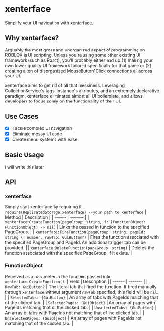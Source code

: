# xenterface
Simplify your UI navigation with xenterface.

## Why xenterface?
Arguably the most gross and unorganized aspect of programming on ROBLOX is UI scripting. Unless you're using some other existing UI framework (such as Roact), you'll probably either end up (1) making your own lower-quality UI framework tailored specifically for that game or (2) creating a ton of disorganized MouseButton1Click connections all across your UI. 

xenterface aims to get rid of all that messiness. Leveraging CollectionService's tags, Instance's attributes, and an extremely declarative paradigm, xenterface eliminates almost all UI boilerplate, and allows developers to focus solely on the functionality of their UI.

## Use Cases
- [x] Tackle complex UI navigation
- [x] Eliminate messy UI code
- [x] Create menu systems with ease

## Basic Usage
i will write this later

## API
### xenterface
Simply start xenterface by requiring it!
`require(ReplicatedStorage.xenterface) --your path to xenterface`
| Method | Description |
| ------ | ------- |
| `xenterface:CreateFunction(pageGroup: string, f: (functionObject: FunctionObject) -> nil)` | Links the passed in function to the specified PageGroup. |
| `xenterface:FireFunction(pageGroup: string, pageId: string \| number, rawTab: GuiButton?)` | Fires the function associated with the specified PageGroup and PageId. An additional trigger tab can be provided. |
| `xenterface:DeleteFunction(pageGroup: string)` | Deletes the function associated with the specified PageGroup, if it exists. |
### FunctionObject
Received as a parameter in the function passed into `xenterface:CreateFunction()`.
| Field | Description |
| ------ | ------- |
| `RawTab: GuiButton?` | The literal tab that fired the function. If fired manually through `xenterface` without argument `rawTab` specified, this field will be `nil`. |
| `SelectedTabs: {GuiButton}` | An array of tabs with PageIds matching that of the clicked tab. |
| `SelectedPages: {GuiObject}` | An array of pages with PageIds matching that of the clicked tab. |
| `UnselectedTabs: {GuiButton}` | An array of tabs with PageIds not matching that of the clicked tab. |
| `UnselectedPages: {GuiObject}` | An array of pages with PageIds not matching that of the clicked tab. |